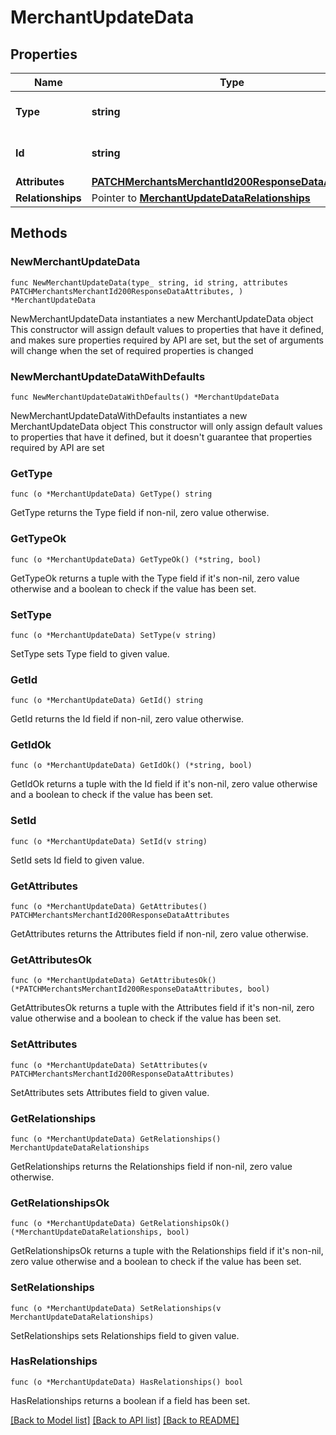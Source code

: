 # MerchantUpdateData

## Properties

Name | Type | Description | Notes
------------ | ------------- | ------------- | -------------
**Type** | **string** | The resource&#39;s type | [default to "merchants"]
**Id** | **string** | The resource&#39;s id | 
**Attributes** | [**PATCHMerchantsMerchantId200ResponseDataAttributes**](PATCHMerchantsMerchantId200ResponseDataAttributes.md) |  | 
**Relationships** | Pointer to [**MerchantUpdateDataRelationships**](MerchantUpdateDataRelationships.md) |  | [optional] 

## Methods

### NewMerchantUpdateData

`func NewMerchantUpdateData(type_ string, id string, attributes PATCHMerchantsMerchantId200ResponseDataAttributes, ) *MerchantUpdateData`

NewMerchantUpdateData instantiates a new MerchantUpdateData object
This constructor will assign default values to properties that have it defined,
and makes sure properties required by API are set, but the set of arguments
will change when the set of required properties is changed

### NewMerchantUpdateDataWithDefaults

`func NewMerchantUpdateDataWithDefaults() *MerchantUpdateData`

NewMerchantUpdateDataWithDefaults instantiates a new MerchantUpdateData object
This constructor will only assign default values to properties that have it defined,
but it doesn't guarantee that properties required by API are set

### GetType

`func (o *MerchantUpdateData) GetType() string`

GetType returns the Type field if non-nil, zero value otherwise.

### GetTypeOk

`func (o *MerchantUpdateData) GetTypeOk() (*string, bool)`

GetTypeOk returns a tuple with the Type field if it's non-nil, zero value otherwise
and a boolean to check if the value has been set.

### SetType

`func (o *MerchantUpdateData) SetType(v string)`

SetType sets Type field to given value.


### GetId

`func (o *MerchantUpdateData) GetId() string`

GetId returns the Id field if non-nil, zero value otherwise.

### GetIdOk

`func (o *MerchantUpdateData) GetIdOk() (*string, bool)`

GetIdOk returns a tuple with the Id field if it's non-nil, zero value otherwise
and a boolean to check if the value has been set.

### SetId

`func (o *MerchantUpdateData) SetId(v string)`

SetId sets Id field to given value.


### GetAttributes

`func (o *MerchantUpdateData) GetAttributes() PATCHMerchantsMerchantId200ResponseDataAttributes`

GetAttributes returns the Attributes field if non-nil, zero value otherwise.

### GetAttributesOk

`func (o *MerchantUpdateData) GetAttributesOk() (*PATCHMerchantsMerchantId200ResponseDataAttributes, bool)`

GetAttributesOk returns a tuple with the Attributes field if it's non-nil, zero value otherwise
and a boolean to check if the value has been set.

### SetAttributes

`func (o *MerchantUpdateData) SetAttributes(v PATCHMerchantsMerchantId200ResponseDataAttributes)`

SetAttributes sets Attributes field to given value.


### GetRelationships

`func (o *MerchantUpdateData) GetRelationships() MerchantUpdateDataRelationships`

GetRelationships returns the Relationships field if non-nil, zero value otherwise.

### GetRelationshipsOk

`func (o *MerchantUpdateData) GetRelationshipsOk() (*MerchantUpdateDataRelationships, bool)`

GetRelationshipsOk returns a tuple with the Relationships field if it's non-nil, zero value otherwise
and a boolean to check if the value has been set.

### SetRelationships

`func (o *MerchantUpdateData) SetRelationships(v MerchantUpdateDataRelationships)`

SetRelationships sets Relationships field to given value.

### HasRelationships

`func (o *MerchantUpdateData) HasRelationships() bool`

HasRelationships returns a boolean if a field has been set.


[[Back to Model list]](../README.md#documentation-for-models) [[Back to API list]](../README.md#documentation-for-api-endpoints) [[Back to README]](../README.md)


